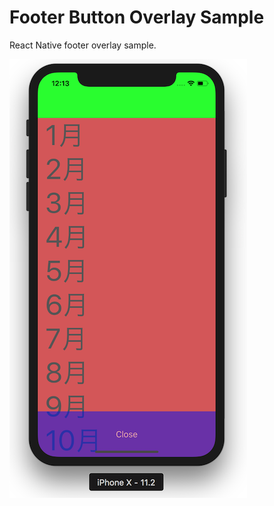 Footer Button Overlay Sample
==========

React Native footer overlay sample.

![screenshot](./ss.png)